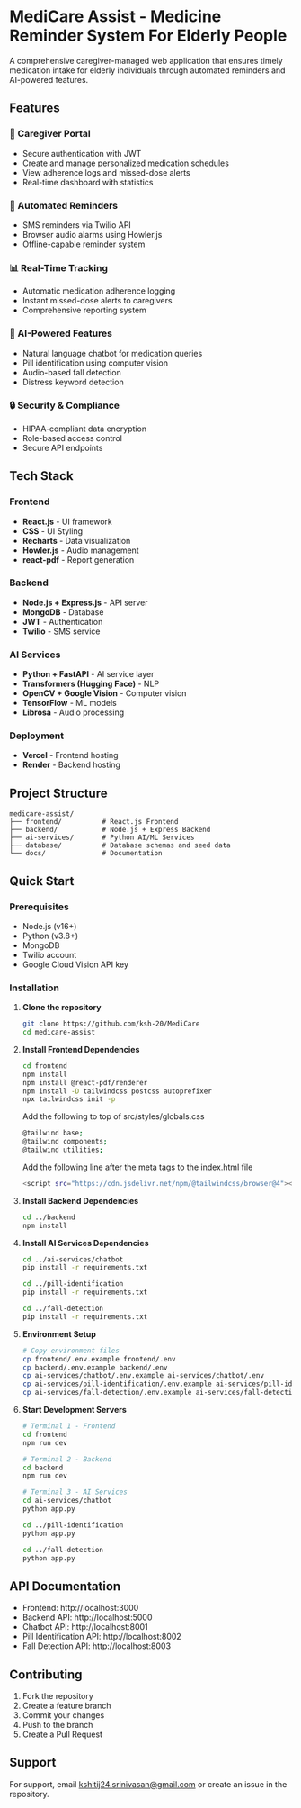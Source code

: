 # MediCare Assist - Medicine Reminder System For Elderly People

A comprehensive caregiver-managed web application that ensures timely medication intake for elderly individuals through automated reminders and AI-powered features.

## Features

### 🏥 Caregiver Portal
- Secure authentication with JWT
- Create and manage personalized medication schedules
- View adherence logs and missed-dose alerts
- Real-time dashboard with statistics

### 🔔 Automated Reminders
- SMS reminders via Twilio API
- Browser audio alarms using Howler.js
- Offline-capable reminder system

### 📊 Real-Time Tracking
- Automatic medication adherence logging
- Instant missed-dose alerts to caregivers
- Comprehensive reporting system

### 🤖 AI-Powered Features
- Natural language chatbot for medication queries
- Pill identification using computer vision
- Audio-based fall detection
- Distress keyword detection

### 🔒 Security & Compliance
- HIPAA-compliant data encryption
- Role-based access control
- Secure API endpoints

## Tech Stack

### Frontend
- **React.js** - UI framework
- **CSS** - UI Styling
- **Recharts** - Data visualization
- **Howler.js** - Audio management
- **react-pdf** - Report generation

### Backend
- **Node.js + Express.js** - API server
- **MongoDB** - Database
- **JWT** - Authentication
- **Twilio** - SMS service

### AI Services
- **Python + FastAPI** - AI service layer
- **Transformers (Hugging Face)** - NLP
- **OpenCV + Google Vision** - Computer vision
- **TensorFlow** - ML models
- **Librosa** - Audio processing

### Deployment
- **Vercel** - Frontend hosting
- **Render** - Backend hosting

## Project Structure

```
medicare-assist/
├── frontend/          # React.js Frontend
├── backend/           # Node.js + Express Backend
├── ai-services/       # Python AI/ML Services
├── database/          # Database schemas and seed data       
└── docs/              # Documentation
```

## Quick Start

### Prerequisites
- Node.js (v16+)
- Python (v3.8+)
- MongoDB
- Twilio account
- Google Cloud Vision API key

### Installation

1. **Clone the repository**
   ```bash
   git clone https://github.com/ksh-20/MediCare
   cd medicare-assist
   ```

2. **Install Frontend Dependencies**
   ```bash
   cd frontend
   npm install
   npm install @react-pdf/renderer
   npm install -D tailwindcss postcss autoprefixer
   npx tailwindcss init -p
   ```
   Add the following to top of src/styles/globals.css

   ```bash
   @tailwind base;
   @tailwind components;
   @tailwind utilities;
   ```

   Add the following line after the meta tags to the index.html file

   ```bash
   <script src="https://cdn.jsdelivr.net/npm/@tailwindcss/browser@4"></script>
   ```


3. **Install Backend Dependencies**
   ```bash
   cd ../backend
   npm install
   ```

4. **Install AI Services Dependencies**
   ```bash
   cd ../ai-services/chatbot
   pip install -r requirements.txt
   
   cd ../pill-identification
   pip install -r requirements.txt
   
   cd ../fall-detection
   pip install -r requirements.txt
   ```

5. **Environment Setup**
   ```bash
   # Copy environment files
   cp frontend/.env.example frontend/.env
   cp backend/.env.example backend/.env
   cp ai-services/chatbot/.env.example ai-services/chatbot/.env
   cp ai-services/pill-identification/.env.example ai-services/pill-identification/.env
   cp ai-services/fall-detection/.env.example ai-services/fall-detection/.env
   ```

6. **Start Development Servers**
   ```bash
   # Terminal 1 - Frontend
   cd frontend
   npm run dev
   
   # Terminal 2 - Backend
   cd backend
   npm run dev
   
   # Terminal 3 - AI Services
   cd ai-services/chatbot
   python app.py
   
   cd ../pill-identification
   python app.py
   
   cd ../fall-detection
   python app.py
   ```

## API Documentation

- Frontend: http://localhost:3000
- Backend API: http://localhost:5000
- Chatbot API: http://localhost:8001
- Pill Identification API: http://localhost:8002
- Fall Detection API: http://localhost:8003

## Contributing

1. Fork the repository
2. Create a feature branch
3. Commit your changes
4. Push to the branch
5. Create a Pull Request


## Support

For support, email kshitij24.srinivasan@gmail.com or create an issue in the repository.
